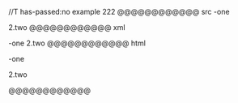 //T has-passed:no
example 222
@@@@@@@@@@@@ src
-one

2.two
@@@@@@@@@@@@ xml
<?xml version="1.0" encoding="UTF-8"?>
<!DOCTYPE document SYSTEM "CommonMark.dtd">
<document xmlns="http://commonmark.org/xml/1.0">
  <paragraph>
    <text>-one</text>
  </paragraph>
  <paragraph>
    <text>2.two</text>
  </paragraph>
</document>
@@@@@@@@@@@@ html
<p>-one</p>
<p>2.two</p>
@@@@@@@@@@@@
